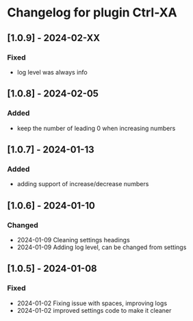 # Changelog for plugin Ctrl-XA

<!-- vim: set nowrap conceallevel=0: -->
<!-- Disable warning multiple headers with same content MD024-->
<!-- Disable too long line MD013 -->
<!-- markdownlint-disable MD024 MD013 -->

## [1.0.9] - 2024-02-XX

### Fixed

- log level was always info

## [1.0.8] - 2024-02-05

### Added

- keep the number of leading 0 when increasing numbers

## [1.0.7] - 2024-01-13

### Added

- adding support of increase/decrease numbers

## [1.0.6] - 2024-01-10

### Changed

- 2024-01-09 Cleaning settings headings
- 2024-01-09 Adding log level, can be changed from settings

## [1.0.5] - 2024-01-08

### Fixed

- 2024-01-02 Fixing issue with spaces, improving logs
- 2024-01-02 improved settings code to make it cleaner
